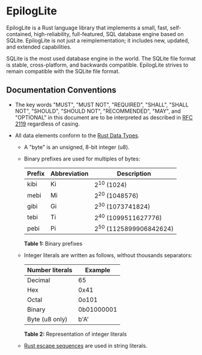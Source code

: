 # EpilogLite

EpilogLite is a Rust language library that implements a small, fast, self-contained, high-reliability, full-featured, SQL database engine based on SQLite. EpilogLite is not just a reimplementation; it includes new, updated, and extended capabilities.

SQLite is the most used database engine in the world. The SQLite file format is stable, cross-platform, and backwards compatible. EpilogLite strives to remain compatible with the SQLite file format.

## Documentation Conventions

- The key words "MUST", "MUST NOT", "REQUIRED", "SHALL", "SHALL NOT", "SHOULD", "SHOULD NOT", "RECOMMENDED",  "MAY", and "OPTIONAL" in this document are to be interpreted as described in [RFC 2119](https://www.rfc-editor.org/info/rfc2119) regardless of casing.

- All data elements conform to the [Rust Data Types](https://doc.rust-lang.org/book/ch03-02-data-types.html).

	+ A "byte" is an unsigned, 8-bit integer (u8).
	+ Binary prefixes are used for multiples of bytes:

        | Prefix | Abbreviation | Description                       |
        |--------|--------------|-----------------------------------|
        | kibi   | Ki           | 2<sup>10</sup> (1024)             |
        | mebi   | Mi           | 2<sup>20</sup> (1048576)          |
        | gibi   | Gi           | 2<sup>30</sup> (1073741824)       |
        | tebi   | Ti           | 2<sup>40</sup> (1099511627776)    |
        | pebi   | Pi           | 2<sup>50</sup> (1125899906842624) |

        **Table 1:** Binary prefixes

	+ Integer literals are written as follows, without thousands separators:

    	| Number literals | Example    |
		|-----------------|------------|
		| Decimal         | 65         |
		| Hex             | 0x41       |
		| Octal           | 0o101      |
		| Binary          | 0b01000001 |
		| Byte (u8 only)  | b'A'       |

    	**Table 2:** Representation of integer literals

	+ [Rust escape sequences](https://doc.rust-lang.org/reference/tokens.html) are used in string literals.
